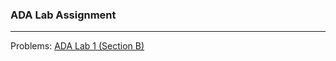 ### ADA Lab Assignment
---

Problems: [ADA Lab 1 (Section B)](https://codeforces.com/group/blqWmr6jos/contest/425521)
